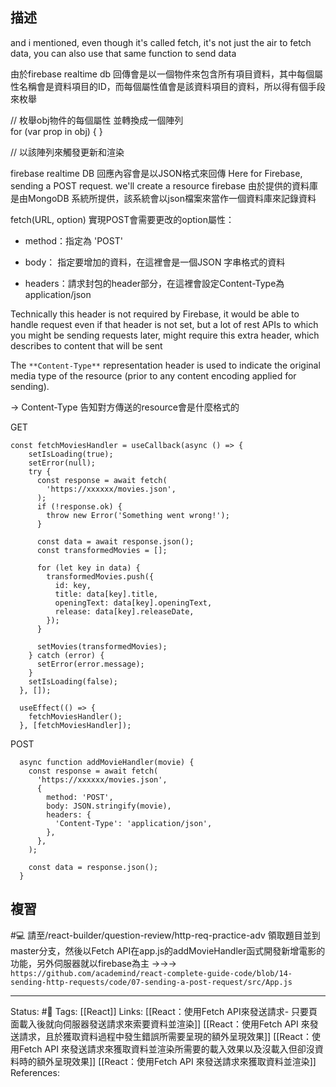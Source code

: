 
## 描述

and i mentioned, even though it's called fetch, it's not just the air to fetch data, you can also use that same function to send data



由於firebase realtime db 回傳會是以一個物件來包含所有項目資料，其中每個屬性名稱會是資料項目的ID，而每個屬性值會是該資料項目的資料，所以得有個手段來枚舉

  

  

// 枚舉obj物件的每個屬性 並轉換成一個陣列  
for (var prop in obj) { }

  

// 以該陣列來觸發更新和渲染




firebase realtime DB 回應內容會是以JSON格式來回傳
Here for Firebase, sending a POST request. we'll create a resource
firebase 由於提供的資料庫是由MongoDB 系統所提供，該系統會以json檔案來當作一個資料庫來記錄資料



fetch(URL, option) 實現POST會需要更改的option屬性：

- method：指定為 'POST'

- body： 指定要增加的資料，在這裡會是一個JSON 字串格式的資料

- headers：請求封包的header部分，在這裡會設定Content-Type為application/json

  

Technically this header is not required by Firebase, it would be able to handle request even if that header is not set, but a lot of rest APIs to which you might be sending requests later, might require this extra header, which describes to content that will be sent

  

The `**Content-Type**` representation header is used to indicate the original media type of the resource (prior to any content encoding applied for sending).

-> Content-Type 告知對方傳送的resource會是什麼格式的


GET 
```
const fetchMoviesHandler = useCallback(async () => {
    setIsLoading(true);
    setError(null);
    try {
      const response = await fetch(
        'https://xxxxxx/movies.json',
      );
      if (!response.ok) {
        throw new Error('Something went wrong!');
      }

      const data = await response.json();
      const transformedMovies = [];

      for (let key in data) {
        transformedMovies.push({
          id: key,
          title: data[key].title,
          openingText: data[key].openingText,
          release: data[key].releaseDate,
        });
      }

      setMovies(transformedMovies);
    } catch (error) {
      setError(error.message);
    }
    setIsLoading(false);
  }, []);

  useEffect(() => {
    fetchMoviesHandler();
  }, [fetchMoviesHandler]);
```

POST
```
  async function addMovieHandler(movie) {
    const response = await fetch(
      'https://xxxxxx/movies.json',
      {
        method: 'POST',
        body: JSON.stringify(movie),
        headers: {
          'Content-Type': 'application/json',
        },
      },
    );

    const data = response.json();
  }
```

## 複習

#💻 請至/react-builder/question-review/http-req-practice-adv 領取題目並到master分支，然後以Fetch API在app.js的addMovieHandler函式開發新增電影的功能，另外伺服器就以firebase為主 ->->-> `https://github.com/academind/react-complete-guide-code/blob/14-sending-http-requests/code/07-sending-a-post-request/src/App.js`
<!--SR:!2022-10-21,3,250-->


---
Status: #🌱 
Tags:
[[React]]
Links:
[[React：使用Fetch API來發送請求- 只要頁面載入後就向伺服器發送請求來索要資料並渲染]]
[[React：使用Fetch API 來發送請求，且於獲取資料過程中發生錯誤所需要呈現的額外呈現效果]]
[[React：使用Fetch API 來發送請求來獲取資料並渲染所需要的載入效果以及沒載入但卻沒資料時的額外呈現效果]]
[[React：使用Fetch API 來發送請求來獲取資料並渲染]]
References: